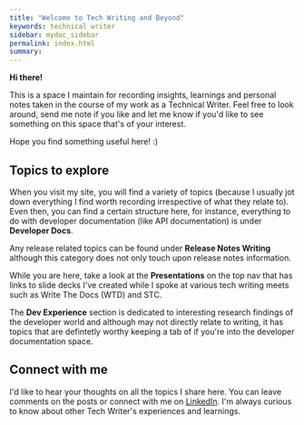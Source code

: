 ```yaml
---
title: "Welcome to Tech Writing and Beyond"
keywords: technical writer
sidebar: mydoc_sidebar
permalink: index.html
summary: 
---
```

<style>
@import url('https://fonts.googleapis.com/css2?family=Sumana&display=swap');
</style>

**Hi there!** 

This is a space I maintain for recording insights, learnings and personal notes taken in the course of my work as a Technical Writer. Feel free to look around, send me note if you like and let me know if you'd like to see something on this space that's of your interest.

Hope you find something useful here! :) 

## Topics to explore

When you visit my site, you will find a variety of topics (because I usually jot down everything I find worth recording irrespective of what they relate to). Even then, you can find a certain structure here, for instance, everything to do with developer documentation (like API documentation) is under **Developer Docs**. 

Any release related topics can be found under **Release Notes Writing** although this category does not only touch upon release notes information. 

While you are here, take a look at the **Presentations** on the top nav that has links to slide decks I've created while I spoke at various tech writing meets such as Write The Docs (WTD) and STC.

The **Dev Experience** section is dedicated to interesting research findings of the developer world and although may not directly relate to writing, it has topics that are defintetly worthy keeping a tab of if you're into the developer documentation space.

## Connect with me

I'd like to hear your thoughts on all the topics I share here. You can leave comments on the posts or connect with me on [LinkedIn](https://www.linkedin.com/in/pema-sherpa-technical-writer/). I'm always curious to know about other Tech Writer's experiences and learnings. 


